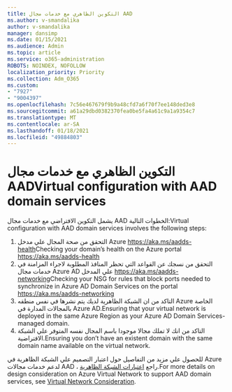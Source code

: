 ```yaml
---
title: التكوين الظاهري مع خدمات مجال AAD
ms.author: v-smandalika
author: v-smandalika
manager: dansimp
ms.date: 01/15/2021
ms.audience: Admin
ms.topic: article
ms.service: o365-administration
ROBOTS: NOINDEX, NOFOLLOW
localization_priority: Priority
ms.collection: Adm_O365
ms.custom:
- "7927"
- "9004397"
ms.openlocfilehash: 7c56e467679f9b9a48cfd7a6f70f7ee148ded3e8
ms.sourcegitcommit: a61a29dbd0382370fea0be5fa4a61c9a1a9354c7
ms.translationtype: MT
ms.contentlocale: ar-SA
ms.lasthandoff: 01/18/2021
ms.locfileid: "49884803"
---
```

# <a name="virtual-configuration-with-aad-domain-services"></a><span data-ttu-id="26824-102">التكوين الظاهري مع خدمات مجال AAD</span><span class="sxs-lookup"><span data-stu-id="26824-102">Virtual configuration with AAD domain services</span></span>

<span data-ttu-id="26824-103">يشمل التكوين الافتراضي مع خدمات مجال AAD الخطوات التالية:</span><span class="sxs-lookup"><span data-stu-id="26824-103">Virtual configuration with AAD domain services involves the following steps:</span></span> 

1. <span data-ttu-id="26824-104">التحقق من صحة المجال علي مدخل Azure https://aka.ms/aadds-health</span><span class="sxs-lookup"><span data-stu-id="26824-104">Checking your domain’s health on the Azure portal https://aka.ms/aadds-health</span></span>
2. <span data-ttu-id="26824-105">التحقق من نسجك عن القواعد التي تحظر المنافذ المطلوبة لاجراء المزامنة في خدمات مجال Azure AD علي المدخل https://aka.ms/aadds-networking</span><span class="sxs-lookup"><span data-stu-id="26824-105">Checking your NSG for rules that block ports needed to synchronize in Azure AD Domain Services on the portal https://aka.ms/aadds-networking</span></span>
3. <span data-ttu-id="26824-106">التاكد من ان الشبكة الظاهرية لديك يتم نشرها في نفس منطقه Azure الخاصة بالمجالات المدارة في Azure AD.</span><span class="sxs-lookup"><span data-stu-id="26824-106">Ensuring that your virtual network is deployed in the same Azure Region as your Azure AD Domain Services-managed domain.</span></span>
4. <span data-ttu-id="26824-107">التاكد من انك لا تملك مجالا موجودا باسم المجال نفسه المتوفر علي الشبكة الافتراضية.</span><span class="sxs-lookup"><span data-stu-id="26824-107">Ensuring you don’t have an existent domain with the same domain name available on the virtual network.</span></span>

<span data-ttu-id="26824-108">للحصول علي مزيد من التفاصيل حول اعتبار التصميم علي الشبكة الظاهرية في Azure لدعم خدمات مجالات AAD ، راجع [اعتبارات الشبكة الظاهرية](https://docs.microsoft.com/azure/active-directory-domain-services/network-considerations).</span><span class="sxs-lookup"><span data-stu-id="26824-108">For more details on design consideration on Azure Virtual Network to support AAD domain services, see [Virtual Network Consideration](https://docs.microsoft.com/azure/active-directory-domain-services/network-considerations).</span></span>

